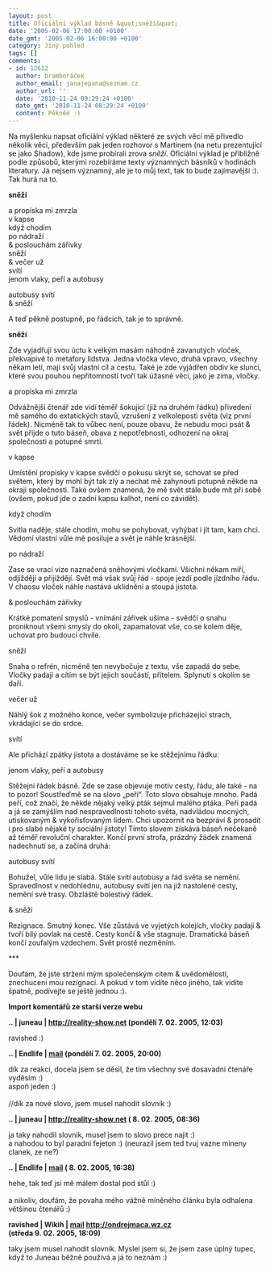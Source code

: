```yaml
---
layout: post
title: Oficiální výklad básně &quot;sněží&quot;
date: '2005-02-06 17:00:00 +0100'
date_gmt: '2005-02-06 16:00:00 +0100'
category: Jiný pohled
tags: []
comments:
- id: 12612
  author: bramboráček
  author_email: janajepana@seznam.cz
  author_url: ''
  date: '2010-11-24 09:29:24 +0100'
  date_gmt: '2010-11-24 08:29:24 +0100'
  content: Pěkněě :)
---
```

<p>Na myšlenku napsat oficiální výklad některé ze svých věcí mě přivedlo několik věcí,
především pak jeden rozhovor s Martinem (na netu prezentující se jako Shadow), kde jsme
probírali zrova <em>sněží</em>. Oficiální výklad je přibližně podle způsobů, kterými
rozebíráme texty významných básníků v hodinách literatury. Já nejsem významný, ale je
to můj text, tak to bude zajímavější :). Tak hurá na to.</p>
<p class="odsazeny"><strong>sněží</strong></p>
<p class="odsazeny">a propiska mi zmrzla<br>v kapse<br>když chodím<br>po nádraží<br>&amp; poslouchám zářivky<br>sněží<br>&amp; večer už <br>svítí <br>jenom vlaky, peří a autobusy</p>
<p class="odsazeny">autobusy svítí<br>&amp; sněží</p>
<p>A teď pěkně postupně, po řádcích, tak je to správně.</p>
<p class="odsazeny"><strong>sněží</strong></p>
<p>Zde vyjadřuji svou úctu k velkým masám náhodně zavanutých vloček, překvapivé to metafory
lidstva. Jedna vločka vlevo, druhá vpravo, všechny někam letí, mají svůj vlastní cíl a cestu.
Také je zde vyjádřen obdiv ke slunci, které svou pouhou nepřítomností tvoří tak úžasné věci,
jako je zima, vločky.</p>
<p class="odsazeny">a propiska mi zmrzla</p>
<p>Odvážnější čtenář zde vidí téměř šokující (již na druhém řádku) přivedení mě samého do
extatických stavů, vzrušení z velkoleposti světa (viz první řádek). Nicméně tak to vůbec není,
pouze obavu, že nebudu moci psát &amp; svět přijde o tuto báseň, obava z nepotřebnosti,
odhození na okraj společnosti a potupné smrti.</p>
<p class="odsazeny">v kapse</p>
<p>Umístění propisky v kapse svědčí o pokusu skrýt se, schovat se před světem, který by mohl být
tak zlý a nechat mě zahynouti potupně někde na okraji společnosti. Také ovšem znamená, že mě svět
stále bude mít při sobě (ovšem, pokud jde o zadní kapsu kalhot, není co závidět).</p>
<p class="odsazeny">když chodím</p>
<p>Svitla naděje, stále chodím, mohu se pohybovat, vyhýbat i jít tam, kam chci. Vědomí vlastní vůle
mě posiluje a svět je náhle krásnější.</p>
<p class="odsazeny">po nádraží</p>
<p>Zase se vrací vize naznačená sněhovými vločkami. Všichni někam míří, odjíždějí a přijíždějí.
Svět má však svůj řád - spoje jezdí podle jízdního řádu. V chaosu vloček náhle nastává uklidnění
a stoupá jistota.</p>
<p class="odsazeny">&amp; poslouchám zářivky</p>
<p>Krátké pomatení smyslů - vnímání zářivek ušima - svědčí o snahu proniknout všemi smysly
do okolí, zapamatovat vše, co se kolem děje, uchovat pro budoucí chvíle.</p>
<p class="odsazeny">sněží</p>
<p>Snaha o refrén, nicméně ten nevybočuje z textu, vše zapadá do sebe. Vločky padají a
cítím se být jejich součástí, přítelem. Splynutí s okolím se daří.</p>
<p class="odsazeny">večer už</p>
<p>Náhlý šok z možného konce, večer symbolizuje přicházející strach, vkrádající se do srdce.</p>
<p class="odsazeny">svítí</p>
<p>Ale přichází zpátky jistota a dostáváme se ke stěžejnímu řádku:</p>
<p class="odsazeny">jenom vlaky, peří a autobusy</p>
<p>Stěžejní řádek básně. Zde se zase objevuje motiv cesty, řádu, ale také - na to pozor!
Soustřeďmě se na slovo &bdquo;peří&ldquo;. Toto slovo obsahuje mnoho. Padá peří, což značí,
že někde nějaký velký pták sejmul malého ptáka. Peří padá a já se zamýšlím nad nespravedlností
tohoto světa, nadvládou mocných, utiskovaným &amp; vykořisťovaným lidem. Chci upozornit
na bezpráví &amp; prosadit i pro slabé nějaké ty sociální jistoty! Tímto slovem získává
báseň nečekaně až téměř revoluční charakter. Končí první
strofa, prázdný žádek znamená nadechnutí se, a začíná druhá:</p>
<p class="odsazeny">autobusy svítí</p>
<p>Bohužel, vůle lidu je slabá. Stále svítí autobusy a řád světa se nemění. Spravedlnost
v nedohlednu, autobusy svítí jen na již nastolené cesty, nemění své trasy. Obzláště bolestivý řádek.</p>
<p class="odsazeny">&amp; sněží</p>
<p>Rezignace. Smutný konec. Vše zůstává ve vyjetých kolejích, vločky padají &amp; tvoří bílý
povlak na cestě. Cesty končí &amp; vše stagnuje. Dramatická báseň končí zoufalým vzdechem.
Svět prostě nezměním.</p>
<p>***</p>
<p>Doufám, že jste strženi mým společenským citem &amp; uvědomělostí, znechuceni mou rezignací.
A pokud v tom vidíte něco jiného, tak vidíte špatně, podívejte se ještě jednou :).</p>
<div class="import-komentaru">
<p><strong>Import komentářů ze starší verze webu</strong></p>
<div class="comment">
<p style="font-weight:bold"><span class="compredmet">..</span> | <span class="comname">juneau</span> |  <a href="http://reality-show.net">http://reality-show.net</a> (pondělí&nbsp;7.&nbsp;02.&nbsp;2005,&nbsp;12:03)</p>
<p>ravished :) </p>
</div>
<div class="comment">
<p style="font-weight:bold"><span class="compredmet">..</span> | <span class="comname">Endlife</span> |  <a href="mailto:jan.martinek@post.cz">mail</a> (pondělí&nbsp;7.&nbsp;02.&nbsp;2005,&nbsp;20:00)</p>
<p>dík za reakci, docela jsem se děsil, že tím všechny své dosavadní čtenáře vyděsím :) <br> aspoň jeden :) <br>  <br> //dík za nové slovo, jsem musel nahodit slovník :) </p>
</div>
<div class="comment">
<p style="font-weight:bold"><span class="compredmet">..</span> | <span class="comname">juneau</span> |  <a href="http://reality-show.net">http://reality-show.net</a> (&nbsp;8.&nbsp;02.&nbsp;2005,&nbsp;08:36)</p>
<p>ja taky nahodil slovnik, musel jsem to slovo prece najit :) <br> a nahodou to byl paradni fejeton :) (neurazil jsem ted tvuj vazne mineny clanek, ze ne?) </p>
</div>
<div class="comment">
<p style="font-weight:bold"><span class="compredmet">..</span> | <span class="comname">Endlife</span> |  <a href="mailto:jan.martinek@post.cz">mail</a> (&nbsp;8.&nbsp;02.&nbsp;2005,&nbsp;16:38)</p>
<p>hehe, tak teď jsi mě málem dostal pod stůl :) <br>  <br> a nikoliv, doufám, že povaha mého vážně míněného článku byla odhalena většinou čtenářů :) </p>
</div>
<div class="comment">
<p style="font-weight:bold"><span class="compredmet">ravished</span> | <span class="comname">Wikih</span> |  <a href="mailto:ondrejmaca@centrum.cz">mail</a>  <a href="http://ondrejmaca.wz.cz">http://ondrejmaca.wz.cz</a> (středa&nbsp;9.&nbsp;02.&nbsp;2005,&nbsp;18:09)</p>
<p>taky jsem musel nahodit slovník. Myslel jsem si, že jsem zase úplný tupec, když to Juneau běžně používá a já to neznám :) </p>
</div>
</div>
